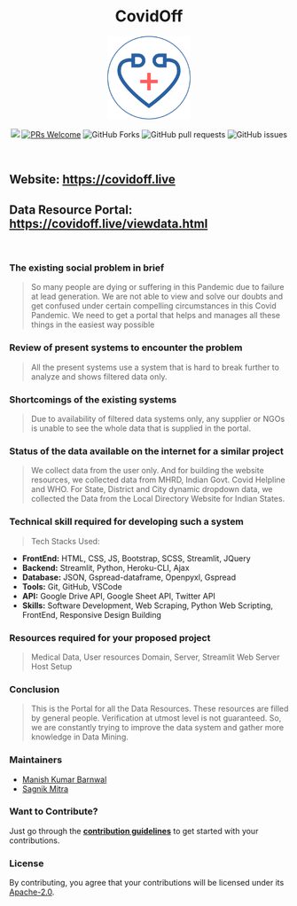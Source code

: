 <h1 align="center">CovidOff</h1>
<p align="center"><img src="https://github.com/covidoff/covidoff/blob/main/logo.png" alt="Logo" width="150px" height="150px" hspace="10"/><br>
<p align="center">    
    <img src=https://img.shields.io/github/license/covidoff/covidoff>  
    <a href="http://makeapullrequest.com" target="_blank"><img src="https://img.shields.io/badge/PRs-welcome-brightgreen.svg?style=flat" alt="PRs Welcome"></a>
    <img alt="GitHub Forks" src="https://img.shields.io/github/forks/covidoff/covidoff">
    <img alt="GitHub pull requests" src="https://img.shields.io/github/issues-pr/covidoff/covidoff">
    <img alt="GitHub issues" src="https://img.shields.io/github/issues/covidoff/covidoff">
</p>
<br>

## Website: https://covidoff.live
## Data Resource Portal: https://covidoff.live/viewdata.html
<br>

### The existing social problem in brief
> So many people are dying or suffering in this Pandemic due to failure at lead  generation. We are not able to view and solve our doubts and get confused under certain compelling circumstances in this Covid Pandemic. We need to get a portal that helps and manages all these things in the easiest way possible

### Review of present systems to encounter the problem
> All the present systems use a system that is hard to break further to analyze and shows filtered data only.

### Shortcomings of the existing systems
> Due to availability of filtered data systems only, any supplier or NGOs is unable to see the whole data that is supplied in the portal.

### Status of the data available on the internet for a similar project
> We collect data from the user only. And for building the website resources, we collected data from MHRD, Indian Govt. Covid Helpline and WHO. For State, District and City dynamic dropdown data, we collected the Data from the Local Directory Website for Indian States.

### Technical skill required for developing such a system
> Tech Stacks Used:
  - **FrontEnd:** HTML, CSS, JS, Bootstrap, SCSS, Streamlit, JQuery
  - **Backend:** Streamlit, Python, Heroku-CLI, Ajax
  - **Database:** JSON, Gspread-dataframe, Openpyxl, Gspread
  - **Tools:** Git, GitHub, VSCode
  - **API:** Google Drive API, Google Sheet API, Twitter API
  - **Skills:** Software Development, Web Scraping, Python Web Scripting, FrontEnd, Responsive Design Building

### Resources required for your proposed project
> Medical Data, User resources
> Domain, Server, Streamlit Web Server Host Setup

### Conclusion
> This is the Portal for all the Data Resources. These resources are filled by general people. Verification at utmost level is not guaranteed. So, we are constantly trying to improve the data system and gather more knowledge in Data Mining. 

### Maintainers
- [Manish Kumar Barnwal](https://github.com/imanishbarnwal)
- [Sagnik Mitra](https://github.com/sagnikmitra)

### Want to Contribute?
Just go through the **[contribution guidelines](https://github.com/covidoff/covidoff/blob/main/CONTRIBUTING.md)** to get started with your contributions.

### License
By contributing, you agree that your contributions will be licensed under its [Apache-2.0](https://github.com/covidoff/covidoff/blob/main/LICENSE).